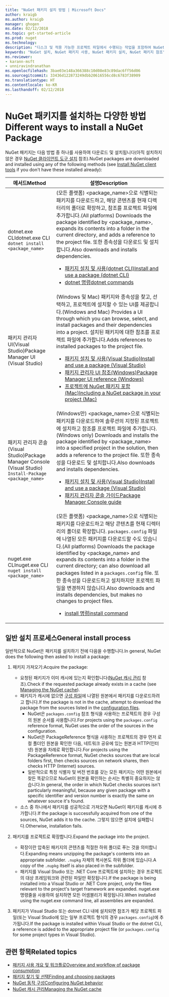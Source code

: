```yaml
---
title: "NuGet 패키지 설치 방법 | Microsoft Docs"
author: kraigb
ms.author: kraigb
manager: ghogen
ms.date: 02/12/2018
ms.topic: get-started-article
ms.prod: nuget
ms.technology: 
description: "디스크 및 적용 가능한 프로젝트 파일에서 수행되는 작업을 포함하여 NuGet 패키지를 프로젝트에 설치하는 프로세스를 설명합니다."
keywords: "NuGet 설치, NuGet 패키지 사용, NuGet 패키지 설치, NuGet 패키지 참조"
ms.reviewer:
- karann-msft
- unniravindranathan
ms.openlocfilehash: 3bae03e148a366388c10d08e83c89dac6ff56d06
ms.sourcegitcommit: 33436d122873249dbb20616556cd8c6783f38909
ms.translationtype: HT
ms.contentlocale: ko-KR
ms.lasthandoff: 02/12/2018
---
```

# <a name="different-ways-to-install-a-nuget-package"></a><span data-ttu-id="41396-104">NuGet 패키지를 설치하는 다양한 방법</span><span class="sxs-lookup"><span data-stu-id="41396-104">Different ways to install a NuGet Package</span></span>

<span data-ttu-id="41396-105">NuGet 패키지는 다음 방법 중 하나를 사용하여 다운로드 및 설치됩니다(아직 설치하지 않은 경우 [NuGet 클라이언트 도구 설치](../install-nuget-client-tools.md) 참조).</span><span class="sxs-lookup"><span data-stu-id="41396-105">NuGet packages are downloaded and installed using any of the following methods (see [Install NuGet client tools](../install-nuget-client-tools.md) if you don't have these installed already):</span></span>

| <span data-ttu-id="41396-106">메서드</span><span class="sxs-lookup"><span data-stu-id="41396-106">Method</span></span> | <span data-ttu-id="41396-107">설명</span><span class="sxs-lookup"><span data-stu-id="41396-107">Description</span></span> |
| --- | --- |
| <span data-ttu-id="41396-108">dotnet.exe CLI</span><span class="sxs-lookup"><span data-stu-id="41396-108">dotnet.exe CLI</span></span><br/>`dotnet install <package_name>` | <span data-ttu-id="41396-109">(모든 플랫폼) \<package_name\>으로 식별되는 패키지를 다운로드하고, 해당 콘텐츠를 현재 디렉터리의 폴더로 확장하고, 참조를 프로젝트 파일에 추가합니다.</span><span class="sxs-lookup"><span data-stu-id="41396-109">(All platforms) Downloads the package identified by \<package_name\>, expands its contents into a folder in the current directory, and adds a reference to the project file.</span></span> <span data-ttu-id="41396-110">또한 종속성을 다운로드 및 설치합니다.</span><span class="sxs-lookup"><span data-stu-id="41396-110">Also downloads and installs dependencies.</span></span><ul><li>[<span data-ttu-id="41396-111">패키지 설치 및 사용(dotnet CLI)</span><span class="sxs-lookup"><span data-stu-id="41396-111">Install and use a package (dotnet CLI)</span></span>](../quickstart/install-and-use-a-package-using-the-dotnet-cli.md)</li><li>[<span data-ttu-id="41396-112">dotnet 명령</span><span class="sxs-lookup"><span data-stu-id="41396-112">dotnet commands</span></span>](../tools/dotnet-commands.md)</li></ul> |
| <span data-ttu-id="41396-113">패키지 관리자 UI(Visual Studio)</span><span class="sxs-lookup"><span data-stu-id="41396-113">Package Manager UI (Visual Studio)</span></span> | <span data-ttu-id="41396-114">(Windows 및 Mac) 패키지와 종속성을 찾고, 선택하고, 프로젝트에 설치할 수 있는 UI를 제공합니다.</span><span class="sxs-lookup"><span data-stu-id="41396-114">(Windows and Mac) Provides a UI through which you can browse, select, and install packages and their dependencies into a project.</span></span> <span data-ttu-id="41396-115">설치된 패키지에 대한 참조를 프로젝트 파일에 추가합니다.</span><span class="sxs-lookup"><span data-stu-id="41396-115">Adds references to installed packages to the project file.</span></span><ul><li>[<span data-ttu-id="41396-116">패키지 설치 및 사용(Visual Studio)</span><span class="sxs-lookup"><span data-stu-id="41396-116">Install and use a package (Visual Studio)</span></span>](../quickstart/install-and-use-a-package-in-visual-studio.md)</li><li>[<span data-ttu-id="41396-117">패키지 관리자 UI 참조(Windows)</span><span class="sxs-lookup"><span data-stu-id="41396-117">Package Manager UI reference (Windows)</span></span>](../tools/package-manager-ui.md)</li><li>[<span data-ttu-id="41396-118">프로젝트에 NuGet 패키지 포함(Mac)</span><span class="sxs-lookup"><span data-stu-id="41396-118">Including a NuGet package in your project (Mac)</span></span>](/visualstudio/mac/nuget-walkthrough)</li></ul> |
| <span data-ttu-id="41396-119">패키지 관리자 콘솔(Visual Studio)</span><span class="sxs-lookup"><span data-stu-id="41396-119">Package Manager Console (Visual Studio)</span></span><br/>`Install-Package <package_name>` | <span data-ttu-id="41396-120">(Windows만) \<package_name\>으로 식별되는 패키지를 다운로드하여 솔루션의 지정된 프로젝트에 설치하고 참조를 프로젝트 파일에 추가합니다.</span><span class="sxs-lookup"><span data-stu-id="41396-120">(Windows only) Downloads and installs the package identified by \<package_name\> into a specified project in the solution, then adds a reference to the project file.</span></span> <span data-ttu-id="41396-121">또한 종속성을 다운로드 및 설치합니다.</span><span class="sxs-lookup"><span data-stu-id="41396-121">Also downloads and installs dependencies.</span></span><ul><li>[<span data-ttu-id="41396-122">패키지 설치 및 사용(Visual Studio)</span><span class="sxs-lookup"><span data-stu-id="41396-122">Install and use a package (Visual Studio)</span></span>](../quickstart/install-and-use-a-package-in-visual-studio.md)</li><li>[<span data-ttu-id="41396-123">패키지 관리자 콘솔 가이드</span><span class="sxs-lookup"><span data-stu-id="41396-123">Package Manager Console guide</span></span>](../tools/package-manager-console.md)</li></ul> |
| <span data-ttu-id="41396-124">nuget.exe CLI</span><span class="sxs-lookup"><span data-stu-id="41396-124">nuget.exe CLI</span></span><br/>`nuget install <package_name>` | <span data-ttu-id="41396-125">(모든 플랫폼) \<package_name\>으로 식별되는 패키지를 다운로드하고 해당 콘텐츠를 현재 디렉터리의 폴더로 확장합니다. `packages.config` 파일에 나열된 모든 패키지를 다운로드할 수도 있습니다.</span><span class="sxs-lookup"><span data-stu-id="41396-125">(All platforms) Downloads the package identified by \<package_name\> and expands its contents into a folder in the current directory; can also download all packages listed in a `packages.config` file.</span></span> <span data-ttu-id="41396-126">또한 종속성을 다운로드하고 설치하지만 프로젝트 파일을 변경하지 않습니다.</span><span class="sxs-lookup"><span data-stu-id="41396-126">Also downloads and installs dependencies, but makes no changes to project files.</span></span><ul><li>[<span data-ttu-id="41396-127">install 명령</span><span class="sxs-lookup"><span data-stu-id="41396-127">install command</span></span>](../tools/cli-ref-install.md)</li></ul> |

## <a name="general-install-process"></a><span data-ttu-id="41396-128">일반 설치 프로세스</span><span class="sxs-lookup"><span data-stu-id="41396-128">General install process</span></span>

<span data-ttu-id="41396-129">일반적으로 NuGet은 패키지를 설치하기 전에 다음을 수행합니다.</span><span class="sxs-lookup"><span data-stu-id="41396-129">In general, NuGet does the following then asked to install a package:</span></span>

1. <span data-ttu-id="41396-130">패키지 가져오기:</span><span class="sxs-lookup"><span data-stu-id="41396-130">Acquire the package:</span></span>
    - <span data-ttu-id="41396-131">요청된 패키지가 이미 캐시에 있는지 확인합니다([NuGet 캐시 관리](managing-the-nuget-cache.md) 참조).</span><span class="sxs-lookup"><span data-stu-id="41396-131">Check if the requested package already exists in a cache (see [Managing the NuGet cache](managing-the-nuget-cache.md)).</span></span>
    - <span data-ttu-id="41396-132">패키지가 캐시에 없으면 [구성 파일](Configuring-NuGet-Behavior.md)에 나열된 원본에서 패키지를 다운로드하려고 합니다.</span><span class="sxs-lookup"><span data-stu-id="41396-132">If the package is not in the cache, attempt to download the package from the sources listed in the [configuration files](Configuring-NuGet-Behavior.md).</span></span>
      - <span data-ttu-id="41396-133">NuGet은 `packages.config` 참조 형식을 사용하는 프로젝트의 경우 구성의 원본 순서를 사용합니다.</span><span class="sxs-lookup"><span data-stu-id="41396-133">For projects using the `packages.config` reference format, NuGet uses the order of the sources in the configuration.</span></span>
      - <span data-ttu-id="41396-134">NuGet은 PackageReference 형식을 사용하는 프로젝트의 경우 먼저 로컬 폴더인 원본을 확인한 다음, 네트워크 공유에 있는 원본과 HTTP(인터넷) 원본을 차례로 확인합니다.</span><span class="sxs-lookup"><span data-stu-id="41396-134">For projects using the PackageReference format, NuGet checks sources that are local folders first, then checks sources on network shares, then checks HTTP (Internet) sources.</span></span>
      - <span data-ttu-id="41396-135">일반적으로 특정 식별자 및 버전 번호를 갖는 모든 패키지는 어떤 원본에서 찾든 똑같으므로 NuGet이 원본을 확인하는 순서는 특별히 중요하지는 않습니다.</span><span class="sxs-lookup"><span data-stu-id="41396-135">In general, the order in which NuGet checks sources isn't particularly meaningful, because any given package with a specific identifier and version number is exactly the same on whatever source it's found.</span></span>
    - <span data-ttu-id="41396-136">소스 중 하나에서 패키지를 성공적으로 가져오면 NuGet이 패키지를 캐시에 추가합니다.</span><span class="sxs-lookup"><span data-stu-id="41396-136">If the package is successfully acquired from one of the sources, NuGet adds it to the cache.</span></span> <span data-ttu-id="41396-137">그렇지 않으면 설치에 실패합니다.</span><span class="sxs-lookup"><span data-stu-id="41396-137">Otherwise, installation fails.</span></span>

1. <span data-ttu-id="41396-138">패키지를 프로젝트로 확장합니다.</span><span class="sxs-lookup"><span data-stu-id="41396-138">Expand the package into the project.</span></span>
    - <span data-ttu-id="41396-139">확장이란 압축된 패키지의 콘텐츠를 적절한 하위 폴더로 푸는 것을 의미합니다.</span><span class="sxs-lookup"><span data-stu-id="41396-139">Expanding means unzipping the package's contents into an appropriate subfolder.</span></span> <span data-ttu-id="41396-140">`.nupkg` 자체의 복사본도 하위 폴더에 있습니다.</span><span class="sxs-lookup"><span data-stu-id="41396-140">A copy of the `.nupkg` itself is also placed in the subfolder.</span></span>
    - <span data-ttu-id="41396-141">패키지를 Visual Studio 또는 .NET Core 프로젝트에 설치하는 경우 프로젝트의 대상 프레임워크와 관련된 파일만 확장됩니다.</span><span class="sxs-lookup"><span data-stu-id="41396-141">If the package is being installed into a Visual Studio or .NET Core project, only the files relevant to the project's target framework are expanded.</span></span> <span data-ttu-id="41396-142">nuget.exe 명령줄을 사용하여 설치하면 모든 어셈블리가 확장됩니다.</span><span class="sxs-lookup"><span data-stu-id="41396-142">When installed using the nuget.exe command line, all assemblies are expanded.</span></span>

1. <span data-ttu-id="41396-143">패키지가 Visual Studio 또는 dotnet CLI 내에 설치되면 참조가 해당 프로젝트 파일(또는 Visual Studio에 있는 일부 프로젝트 형식의 경우 `packages.config`)에 추가됩니다.</span><span class="sxs-lookup"><span data-stu-id="41396-143">If the package is installed within Visual Studio or the dotnet CLI, a reference is added to the appropriate project file (or `packages.config` for some project types in Visual Studio).</span></span>

## <a name="related-topics"></a><span data-ttu-id="41396-144">관련 항목</span><span class="sxs-lookup"><span data-stu-id="41396-144">Related topics</span></span>

- [<span data-ttu-id="41396-145">패키지 사용 개요 및 워크플로</span><span class="sxs-lookup"><span data-stu-id="41396-145">Overview and workflow of package consumption</span></span>](../consume-packages/overview-and-workflow.md)
- [<span data-ttu-id="41396-146">패키지 찾기 및 선택</span><span class="sxs-lookup"><span data-stu-id="41396-146">Finding and choosing packages</span></span>](../consume-packages/finding-and-choosing-packages.md)
- [<span data-ttu-id="41396-147">NuGet 동작 구성</span><span class="sxs-lookup"><span data-stu-id="41396-147">Configuring NuGet behavior</span></span>](../consume-packages/configuring-nuget-behavior.md)
- [<span data-ttu-id="41396-148">NuGet 캐시 관리</span><span class="sxs-lookup"><span data-stu-id="41396-148">Managing the NuGet cache</span></span>](managing-the-nuget-cache.md)
